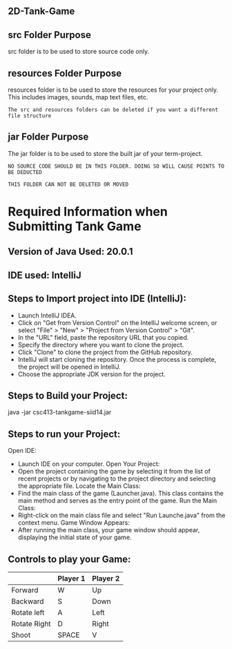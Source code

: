 ## 2D-Tank-Game

## src Folder Purpose 
src folder is to be used to store source code only.

## resources Folder Purpose 
resources folder is to be used to store the resources for your project only. This includes images, sounds, map text files, etc.

`The src and resources folders can be deleted if you want a different file structure`

## jar Folder Purpose 
The jar folder is to be used to store the built jar of your term-project.

`NO SOURCE CODE SHOULD BE IN THIS FOLDER. DOING SO WILL CAUSE POINTS TO BE DEDUCTED`

`THIS FOLDER CAN NOT BE DELETED OR MOVED`

# Required Information when Submitting Tank Game

## Version of Java Used: 20.0.1

## IDE used: IntelliJ

## Steps to Import project into IDE (IntelliJ):

-	Launch IntelliJ IDEA.
-	Click on "Get from Version Control" on the IntelliJ welcome screen, or select "File" > "New" > "Project from Version Control" > "Git".
-	In the "URL" field, paste the repository URL that you copied.
-	Specify the directory where you want to clone the project.
-	Click "Clone" to clone the project from the GitHub repository.
-	IntelliJ will start cloning the repository. Once the process is complete, the project will be opened in IntelliJ.
-	Choose the appropriate JDK version for the project.

## Steps to Build your Project:

java -jar csc413-tankgame-siid14.jar

## Steps to run your Project:

Open IDE:
-	Launch IDE on your computer.
Open Your Project:
-	Open the project containing the game by selecting it from the list of recent projects or by navigating to the project directory and selecting the appropriate file.
Locate the Main Class:
-	Find the main class of the game (Launcher.java). This class contains the main method and serves as the entry point of the game.
Run the Main Class:
-	Right-click on the main class file and select "Run Launche.java" from the context menu.
Game Window Appears:
-	After running the main class, your game window should appear, displaying the initial state of your game.

## Controls to play your Game:

|               | Player 1 | Player 2 |
|---------------|----------|----------|
|  Forward      |    W      |   Up       |
|  Backward     |     S     |   Down       |
|  Rotate left  |     A     |   Left       |
|  Rotate Right |    D      |   Right       |
|  Shoot        |    SPACE      |   V       |

<!-- you may add more controls if you need to. -->
